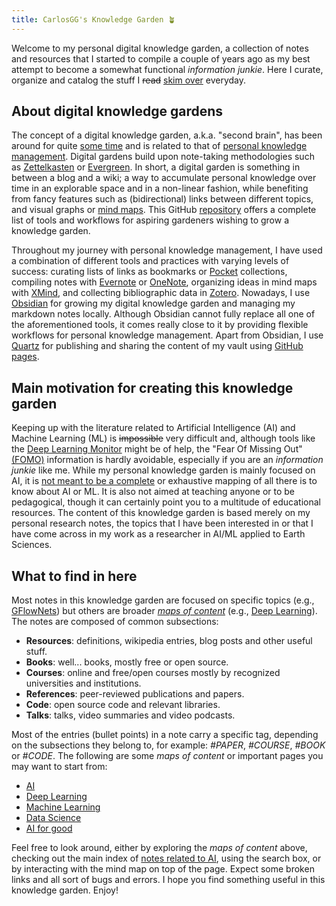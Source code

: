```yaml
---
title: CarlosGG's Knowledge Garden 🪴 
---
```


Welcome to my personal digital knowledge garden, a collection of notes and resources that I started to compile a couple of years ago as my best attempt to become a somewhat functional _information junkie_. Here I curate, organize and catalog the stuff I ~~read~~ [skim over](https://learningcenter.unc.edu/tips-and-tools/skimming/) everyday. 

## About digital knowledge gardens

The concept of a digital knowledge garden, a.k.a. "second brain", has been around for quite [some time](https://maggieappleton.com/garden-history) and is related to that of [personal knowledge management](https://en.wikipedia.org/wiki/Personal_knowledge_management). Digital gardens build upon note-taking methodologies such as [Zettelkasten](https://en.wikipedia.org/wiki/Zettelkasten) or [Evergreen](https://notes.andymatuschak.org/Evergreen_notes). In short, a digital garden is something in between a blog and a wiki; a way to accumulate personal knowledge over time in an explorable space and in a non-linear fashion, while benefiting from fancy features such as (bidirectional) links between different topics, and visual graphs or [mind maps](https://en.wikipedia.org/wiki/Mind_map). This GitHub [repository](https://github.com/MaggieAppleton/digital-gardeners) offers a complete list of tools and workflows for aspiring gardeners wishing to grow a knowledge garden. 

Throughout my journey with personal knowledge management, I have used a combination of different tools and practices with varying levels of success: curating lists of links as bookmarks or [Pocket](https://getpocket.com/) collections, compiling notes with [Evernote](https://evernote.com/) or [OneNote](https://www.microsoft.com/es-es/microsoft-365/onenote/digital-note-taking-app), organizing ideas in mind maps with [XMind](https://www.xmind.net/), and collecting bibliographic data in [Zotero](https://www.zotero.org/). Nowadays, I use [Obsidian](https://obsidian.md/) for growing my digital knowledge garden and managing my markdown notes locally. Although Obsidian cannot fully replace all one of the aforementioned tools, it comes really close to it by providing flexible workflows for personal knowledge management. Apart from Obsidian, I use [Quartz](https://quartz.jzhao.xyz/) for publishing and sharing the content of my vault using [GitHub pages](https://carlos-gg.github.io/digitalgarden/). 

## Main motivation for creating this knowledge garden

Keeping up with the literature related to Artificial Intelligence (AI) and Machine Learning (ML) is ~~impossible~~ very difficult and, although tools like the [Deep Learning Monitor](https://deeplearn.org/) might be of help, the "Fear Of Missing Out" [(FOMO)](https://en.wikipedia.org/wiki/Fear_of_missing_out) information is hardly avoidable, especially if you are an _information junkie_ like me. While my personal knowledge garden is mainly focused on AI, it is [not meant to be a complete](https://nick.groenen.me/notes/digital-garden-notes-may-be-incomplete/) or exhaustive mapping of all there is to know about AI or ML. It is also not aimed at teaching anyone or to be pedagogical, though it can certainly point you to a multitude of educational resources. The content of this knowledge garden is based merely on my personal research notes, the topics that I have been interested in or that I have come across in my work as a researcher in AI/ML applied to Earth Sciences. 

## What to find in here

Most notes in this knowledge garden are focused on specific topics (e.g., [GFlowNets](AI/Deep%20learning/GFlowNets.md)) but others are broader [_maps of content_](https://jing.io/garden/MOC/) (e.g., [Deep Learning](AI/Deep%20learning/DL.md)). The notes are composed of common subsections:

- **Resources**: definitions, wikipedia entries, blog posts and other useful stuff.
- **Books**: well... books, mostly free or open source.
- **Courses**: online and free/open courses mostly by recognized universities and institutions.
- **References**: peer-reviewed publications and papers.
- **Code**: open source code and relevant libraries.
- **Talks**: talks, video summaries and video podcasts.

Most of the entries (bullet points) in a note carry a specific tag, depending on the subsections they belong to, for example: _#PAPER_,  _#COURSE_, _#BOOK_ or _#CODE_. The following are some _maps of content_ or important pages you may want to start from:

- [AI](AI/AI.md)
- [Deep Learning](AI/Deep%20learning/DL.md)
- [Machine Learning](AI/Machine%20Learning.md) 
- [Data Science](AI/DS%20and%20DataEng/Data%20Science.md)
- [AI for good](AI4G/AI4good.md)

Feel free to look around, either by exploring the _maps of content_ above, checking out the main index of [notes related to AI](https://carlos-gg.github.io/digitalgarden/ai/), using the search box, or by interacting with the mind map on top of the page. Expect some broken links and all sort of bugs and errors. I hope you find something useful in this knowledge garden. Enjoy! 

